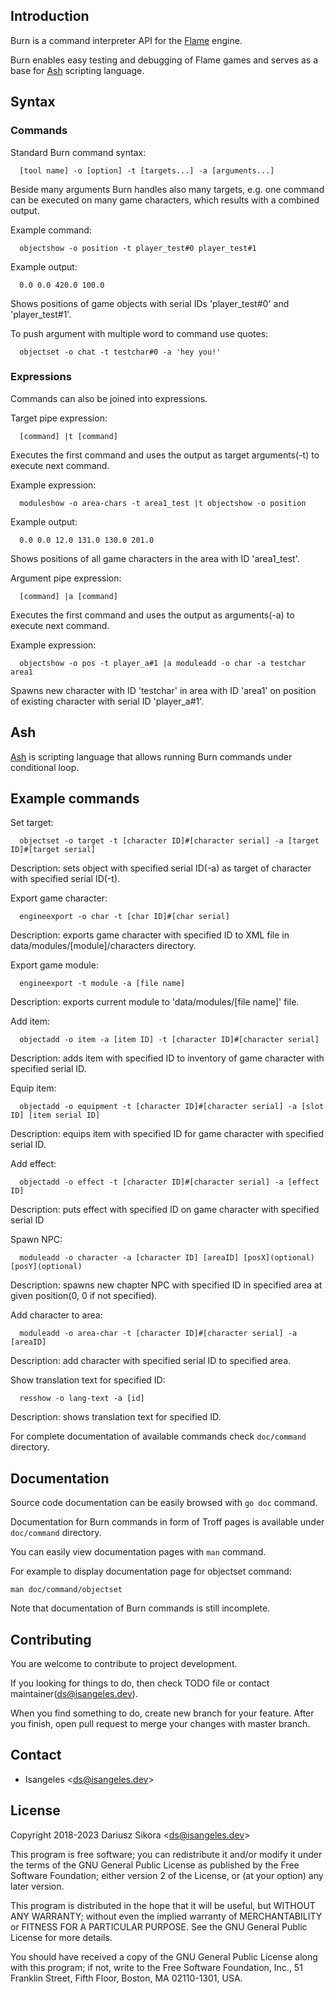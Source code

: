 ## Introduction
Burn is a command interpreter API for the [Flame](https://github.com/Isangeles/flame) engine.

Burn enables easy testing and debugging of Flame games and serves as a base for [Ash](https://github.com/Isangeles/burn/tree/master/ash) scripting language.

## Syntax
  ### Commands
  Standard Burn command syntax:
```
  [tool name] -o [option] -t [targets...] -a [arguments...]
```
  Beside many arguments Burn handles also many targets, e.g. one command can be executed on many game characters, which results with a combined output.

  Example command:
```
  objectshow -o position -t player_test#0 player_test#1
```
  Example output:
```
  0.0 0.0 420.0 100.0
```
  Shows positions of game objects with serial IDs 'player_test#0' and 'player_test#1'.

  To push argument with multiple word to command use quotes:
```
  objectset -o chat -t testchar#0 -a 'hey you!'
```

  ### Expressions
  Commands can also be joined into expressions.

  Target pipe expression:
```
  [command] |t [command]
```
  Executes the first command and uses the output as target arguments(-t) to execute next command.

  Example expression:
```
  moduleshow -o area-chars -t area1_test |t objectshow -o position
```
  Example output:
```
  0.0 0.0 12.0 131.0 130.0 201.0
```
  Shows positions of all game characters in the area with ID 'area1_test'.

  Argument pipe expression:
```
  [command] |a [command]
```
  Executes the first command and uses the output as arguments(-a) to execute next command.
  
  Example expression:
```
  objectshow -o pos -t player_a#1 |a moduleadd -o char -a testchar area1
```
  Spawns new character with ID 'testchar' in area with ID 'area1' on position
  of existing character with serial ID 'player_a#1'.

## Ash
[Ash](https://github.com/Isangeles/burn/tree/master/ash) is scripting language that allows running Burn commands under conditional loop.

## Example commands
Set target:
```
  objectset -o target -t [character ID]#[character serial] -a [target ID]#[target serial]
```
Description: sets object with specified serial ID(-a) as target of character with specified serial ID(-t).

Export game character:
```
  engineexport -o char -t [char ID]#[char serial]
```
Description: exports game character with specified ID to XML file in
data/modules/[module]/characters directory.

Export game module:
```
  engineexport -t module -a [file name]
```
Description: exports current module to 'data/modules/[file name]' file.

Add item:
```
  objectadd -o item -a [item ID] -t [character ID]#[character serial]
```
Description: adds item with specified ID to inventory of game character with specified serial ID.

Equip item:
```
  objectadd -o equipment -t [character ID]#[character serial] -a [slot ID] [item serial ID]
```
Description: equips item with specified ID for game character with specified serial ID.

Add effect:
```
  objectadd -o effect -t [character ID]#[character serial] -a [effect ID]
```
Description: puts effect with specified ID on game character with specified serial ID

Spawn NPC:
```
  moduleadd -o character -a [character ID] [areaID] [posX](optional) [posY](optional)
```
Description: spawns new chapter NPC with specified ID in specified area at given position(0, 0 if not specified).

Add character to area:
```
  moduleadd -o area-char -t [character ID]#[character serial] -a [areaID]
```
Description: add character with specified serial ID to specified area.

Show translation text for specified ID:
```
  resshow -o lang-text -a [id]
```
Description: shows translation text for specified ID.

For complete documentation of available commands check `doc/command` directory.
## Documentation
Source code documentation can be easily browsed with `go doc` command.

Documentation for Burn commands in form of Troff pages is available under `doc/command` directory.

You can easily view documentation pages with `man` command.

For example to display documentation page for objectset command:
```
man doc/command/objectset
```

Note that documentation of Burn commands is still incomplete.

## Contributing
You are welcome to contribute to project development.

If you looking for things to do, then check TODO file or contact maintainer(ds@isangeles.dev).

When you find something to do, create new branch for your feature.
After you finish, open pull request to merge your changes with master branch.

## Contact
* Isangeles <<ds@isangeles.dev>>

## License
Copyright 2018-2023 Dariusz Sikora <<ds@isangeles.dev>>

This program is free software; you can redistribute it and/or modify
it under the terms of the GNU General Public License as published by
the Free Software Foundation; either version 2 of the License, or
(at your option) any later version.

This program is distributed in the hope that it will be useful,
but WITHOUT ANY WARRANTY; without even the implied warranty of
MERCHANTABILITY or FITNESS FOR A PARTICULAR PURPOSE.  See the
GNU General Public License for more details.

You should have received a copy of the GNU General Public License
along with this program; if not, write to the Free Software
Foundation, Inc., 51 Franklin Street, Fifth Floor, Boston,
MA 02110-1301, USA.
